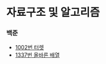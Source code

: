 # 자료구조 및 알고리즘

### 백준
- [1002번 터렛](https://github.com/Naellu/TIL/blob/master/DS%20%26%20algorithm/solved/BOJ/%ED%84%B0%EB%A0%9B(1002).md)
- [1337번 올바른 배열](https://github.com/Naellu/TIL/blob/master/DS%20%26%20algorithm/solved/BOJ/%EC%98%AC%EB%B0%94%EB%A5%B8-%EB%B0%B0%EC%97%B4(1337).md)
